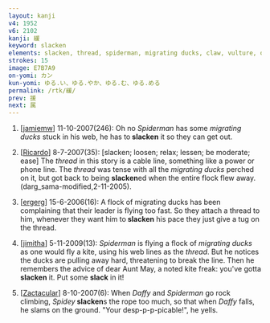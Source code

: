 ```yaml
---
layout: kanji
v4: 1952
v6: 2102
kanji: 緩
keyword: slacken
elements: slacken, thread, spiderman, migrating ducks, claw, vulture, one, friend
strokes: 15
image: E7B7A9
on-yomi: カン
kun-yomi: ゆる.い、ゆる.やか、ゆる.む、ゆる.める
permalink: /rtk/緩/
prev: 援
next: 属
---
```


1) [<a href="http://kanji.koohii.com/profile/jamiemw">jamiemw</a>] 11-10-2007(246): Oh no <em>Spiderman</em> has some <em>migrating ducks</em> stuck in his web, he has to<strong> slacken</strong> it so they can get out.

2) [<a href="http://kanji.koohii.com/profile/Ricardo">Ricardo</a>] 8-7-2007(35): [slacken; loosen; relax; lessen; be moderate; ease] The <em>thread</em> in this story is a cable line, something like a power or phone line. The <em>thread</em> was tense with all the <em>migrating ducks</em> perched on it, but got back to being <strong>slacken</strong>ed when the entire flock flew away. (darg_sama-modified,2-11-2005).

3) [<a href="http://kanji.koohii.com/profile/ergerg">ergerg</a>] 15-6-2006(16): A flock of migrating ducks has been complaining that their leader is flying too fast. So they attach a thread to him, whenever they want him to<strong> slacken</strong> his pace they just give a tug on the thread.

4) [<a href="http://kanji.koohii.com/profile/jimitha">jimitha</a>] 5-11-2009(13): <em>Spiderman</em> is flying a flock of <em>migrating ducks</em> as one would fly a kite, using his web lines as the <em>thread</em>. But he notices the ducks are pulling away hard, threatening to break the line. Then he remembers the advice of dear Aunt May, a noted kite freak: you&#039;ve gotta<strong> slacken</strong> it. Put some <strong>slack</strong> in it!

5) [<a href="http://kanji.koohii.com/profile/Zactacular">Zactacular</a>] 8-10-2007(6): When <em>Daffy</em> and <em>Spiderman</em> go rock climbing, <em>Spidey</em><strong> slacken</strong>s the rope too much, so that when <em>Daffy</em> falls, he slams on the ground. &quot;Your desp-p-p-picable!&quot;, he yells.

